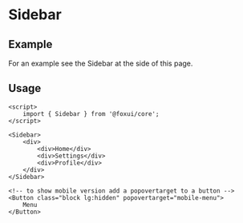 # Sidebar

## Example

For an example see the Sidebar at the side of this page.

## Usage

```svelte
<script>
	import { Sidebar } from '@foxui/core';
</script>

<Sidebar>
	<div>
		<div>Home</div>
		<div>Settings</div>
		<div>Profile</div>
	</div>
</Sidebar>

<!-- to show mobile version add a popovertarget to a button -->
<Button class="block lg:hidden" popovertarget="mobile-menu">
	Menu
</Button>
```
